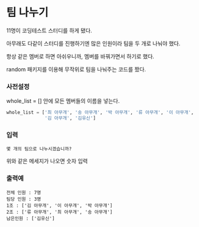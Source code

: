 # 팀 나누기

11명이 코딩테스트 스터디를 하게 됐다.

아무래도 다같이 스터디를 진행하기엔 많은 인원이라 팀을 두 개로 나눠야 했다. 

항상 같은 멤버로 하면 아쉬우니까, 멤버를 바꿔가면서 하기로 했다.

random 패키지를 이용해 무작위로 팀을 나눠주는 코드를 짰다.



### 사전설정 

whole_list = [] 안에 모든 멤버들의 이름을 넣는다.

```python
whole_list = ['최 아무개', '송 아무개', '박 아무개', '류 아무개', '이 아무개', 
              '김 아무개', '김유신']
```



### 입력

```
몇 개의 팀으로 나누시겠습니까? 
```

위와 같은 메세지가 나오면 숫자 입력



### 출력예

```
전체 인원 : 7명
팀당 인원 : 3명
1조 : ['김 아무개', '이 아무개', '박 아무개']
2조 : ['류 아무개', '최 아무개', '송 아무개']
남은인원 : ['김유신']
```



